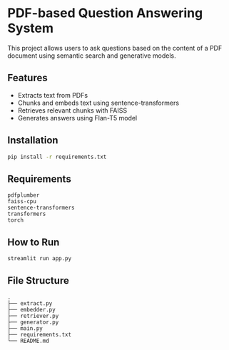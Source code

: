 # PDF-based Question Answering System

This project allows users to ask questions based on the content of a PDF document using semantic search and generative models.

## Features

- Extracts text from PDFs
- Chunks and embeds text using sentence-transformers
- Retrieves relevant chunks with FAISS
- Generates answers using Flan-T5 model

## Installation

```bash
pip install -r requirements.txt
```

## Requirements

```
pdfplumber
faiss-cpu
sentence-transformers
transformers
torch
```

## How to Run

```bash
streamlit run app.py
```


## File Structure

```
.
├── extract.py
├── embedder.py
├── retriever.py
├── generator.py
├── main.py
├── requirements.txt
└── README.md
```

